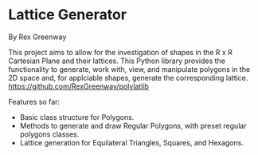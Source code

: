 # Lattice Generator
By Rex Greenway

This project aims to allow for the investigation of shapes in the R x R Cartesian Plane and their lattices. This Python library provides the functionality to generate, work with, view, and manipulate polygons in the 2D space and, for applciable shapes, generate the corresponding lattice. https://github.com/RexGreenway/polylatlib

Features so far:
- Basic class structure for Polygons.
- Methods to generate and draw Regular Polygons, with preset regular polygons classes.
- Lattice generation for Equilateral Triangles, Squares, and Hexagons.

